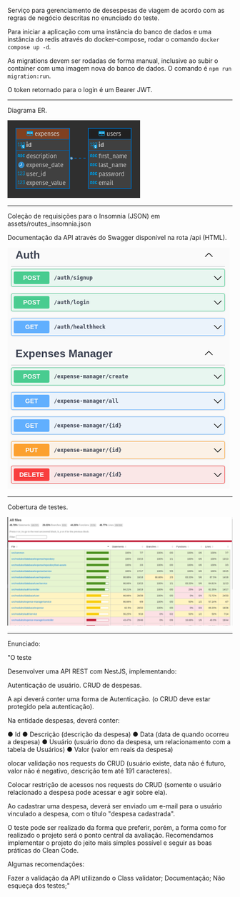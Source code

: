Serviço para gerenciamento de desespesas de viagem de acordo com as regras de negócio descritas no enunciado do teste.

Para iniciar a aplicação com uma instância do banco de dados e uma instância do redis através do docker-compose, rodar o comando `docker compose up -d`.

As migrations devem ser rodadas de forma manual, inclusive ao subir o container com uma imagem nova do banco de dados. O comando é `npm run migration:run`.

O token retornado para o login é um Bearer JWT.

---

Diagrama ER.

![db diagram](./assets/diagram.png)

---

Coleção de requisições para o Insomnia (JSON) em assets/routes_insomnia.json

Documentação da API através do Swagger disponível na rota /api (HTML).

![swagger document](./assets/swagger.png)

---

Cobertura de testes.

![test coverage](./assets/coverage.png)

---

Enunciado:

"O teste

Desenvolver uma API REST com NestJS, implementando:

Autenticação de usuário.
CRUD de despesas.

A api deverá conter uma forma de Autenticação. (o CRUD deve estar protegido pela autenticação).

Na entidade despesas, deverá conter:

● Id
● Descrição (descrição da despesa)
● Data (data de quando ocorreu a despesa)
● Usuário (usuário dono da despesa, um relacionamento com a tabela de Usuários)
● Valor (valor em reais da despesa)

olocar validação nos requests do CRUD (usuário existe, data não é futuro, valor não é negativo, descrição tem até 191 caracteres). 

Colocar restrição de acessos nos requests do CRUD (somente o usuário relacionado a despesa pode acessar e agir sobre ela).

Ao cadastrar uma despesa, deverá ser enviado um e-mail para o usuário vinculado a despesa, com o título "despesa cadastrada". 

O teste pode ser realizado da forma que preferir, porém, a forma como for realizado o projeto será o ponto central da avaliação. Recomendamos implementar o projeto do jeito mais simples possível e seguir as boas práticas do Clean Code.

Algumas recomendações:

Fazer a validação da API utilizando o Class validator;
Documentação;
Não esqueça dos testes;"
